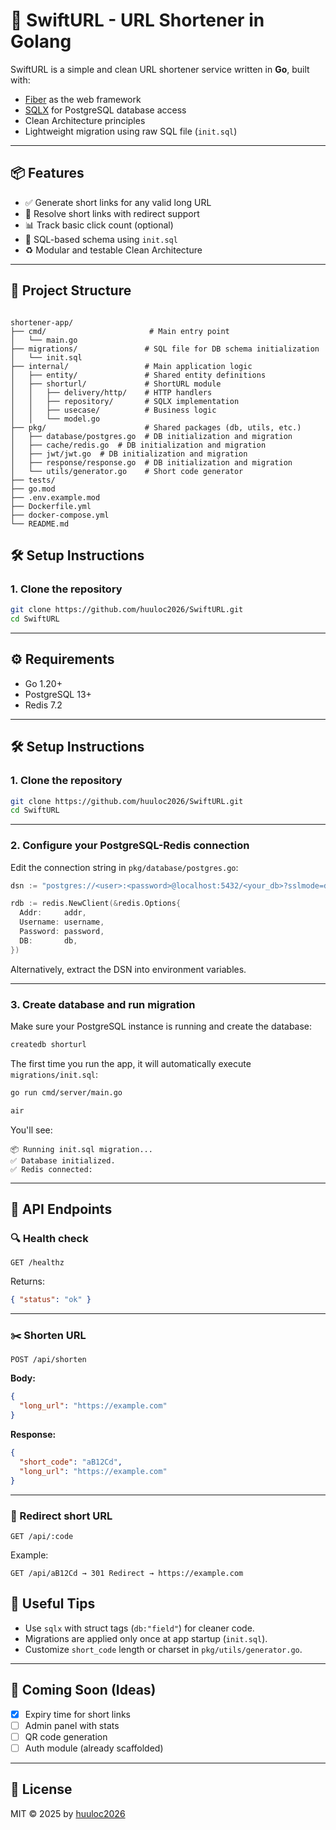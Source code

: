 # 🚀 SwiftURL - URL Shortener in Golang

SwiftURL is a simple and clean URL shortener service written in **Go**, built with:
- [Fiber](https://github.com/gofiber/fiber) as the web framework
- [SQLX](https://github.com/jmoiron/sqlx) for PostgreSQL database access
- Clean Architecture principles
- Lightweight migration using raw SQL file (`init.sql`)

---

## 📦 Features

- ✅ Generate short links for any valid long URL
- 🔗 Resolve short links with redirect support
- 📊 Track basic click count (optional)
- 🧱 SQL-based schema using `init.sql`
- ♻️ Modular and testable Clean Architecture

---

## 📁 Project Structure

```

shortener-app/
├── cmd/                       # Main entry point
│   └── main.go
├── migrations/               # SQL file for DB schema initialization
│   └── init.sql
├── internal/                 # Main application logic
│   ├── entity/               # Shared entity definitions
│   ├── shorturl/             # ShortURL module
│   │   ├── delivery/http/    # HTTP handlers
│   │   ├── repository/       # SQLX implementation
│   │   ├── usecase/          # Business logic
│   │   └── model.go
├── pkg/                      # Shared packages (db, utils, etc.)
│   ├── database/postgres.go  # DB initialization and migration
│   ├── cache/redis.go  # DB initialization and migration
│   ├── jwt/jwt.go  # DB initialization and migration
│   ├── response/response.go  # DB initialization and migration
│   └── utils/generator.go    # Short code generator
├── tests/   
├── go.mod
├── .env.example.mod
├── Dockerfile.yml
├── docker-compose.yml
└── README.md
```

## 🛠️ Setup Instructions

### 1. Clone the repository

```bash
git clone https://github.com/huuloc2026/SwiftURL.git
cd SwiftURL
```
---

## ⚙️ Requirements

- Go 1.20+
- PostgreSQL 13+
- Redis 7.2

---

## 🛠️ Setup Instructions

### 1. Clone the repository

```bash
git clone https://github.com/huuloc2026/SwiftURL.git
cd SwiftURL
```

---

### 2. Configure your PostgreSQL-Redis connection

Edit the connection string in `pkg/database/postgres.go`:

```go
dsn := "postgres://<user>:<password>@localhost:5432/<your_db>?sslmode=disable"
```
```go
rdb := redis.NewClient(&redis.Options{
  Addr:     addr,
  Username: username,
  Password: password,
  DB:       db,
})
```
Alternatively, extract the DSN into environment variables.

---

### 3. Create database and run migration

Make sure your PostgreSQL instance is running and create the database:

```bash
createdb shorturl
```

The first time you run the app, it will automatically execute `migrations/init.sql`:

```bash
go run cmd/server/main.go
```

```bash
air
```

You'll see:

```
📦 Running init.sql migration...
✅ Database initialized.
✅ Redis connected:
```

---

## 🧪 API Endpoints

### 🔍 Health check

```
GET /healthz
```

Returns:

```json
{ "status": "ok" }
```

---

### ✂️ Shorten URL

```
POST /api/shorten
```

**Body:**

```json
{
  "long_url": "https://example.com"
}
```

**Response:**

```json
{
  "short_code": "aB12Cd",
  "long_url": "https://example.com"
}
```

---

### 🔁 Redirect short URL

```
GET /api/:code
```

Example:

```
GET /api/aB12Cd → 301 Redirect → https://example.com
```



## 🧰 Useful Tips

* Use `sqlx` with struct tags (`db:"field"`) for cleaner code.
* Migrations are applied only once at app startup (`init.sql`).
* Customize `short_code` length or charset in `pkg/utils/generator.go`.

---

## 🧪 Coming Soon (Ideas)

* [x] Expiry time for short links
* [ ] Admin panel with stats
* [ ] QR code generation
* [ ] Auth module (already scaffolded)

---

## 📄 License

MIT © 2025 by [huuloc2026](https://github.com/huuloc2026)




